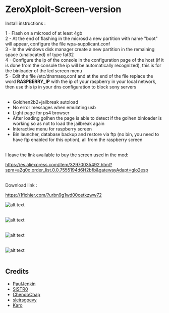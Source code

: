 # ZeroXploit-Screen-version
Install instructions :

1 - Flash on a microsd of at least 4gb <br>
2 - At the end of flashing in the microsd a new partition with name "boot" will appear, configure the file wpa-supplicant.conf<br>
3 - In the windows disk manager create a new partition in the remaining space (unalocated) of type fat32<br>
4 - Configure the ip of the console in the configuration page of the host (if it is done from the console the ip will be automatically recognized), this is for the binloader of the lcd screen menu<br>
5 - Edit the file /etc/dnsmasq.conf and at the end of the file replace the word **RASPBERRY_IP** with the ip of your raspberry in your local network, then use this ip in your dns configuration to block sony servers<br>
<br>
- Goldhen2b2+jailbreak autoload<br>
- No error messages when emulating usb<br>
- Light page for ps4 browser<br>
- After loading golhen the page is able to detect if the golhen binloader is working so as not to load the jailbreak again<br>
- Interactive menu for raspberry screen<br>
- Bin launcher, database backup and restore via ftp (no bin, you need to have ftp enabled for this option), all from the raspberry screen<br>
<br>
I leave the link available to buy the screen used in the mod:<br>

https://es.aliexpress.com/item/32970035492.html?spm=a2g0o.order_list.0.0.7555194d6H2bfb&gatewayAdapt=glo2esp
<br><br>

Download link :<br>

https://1fichier.com/?urbn9g1wd00oetkzww72

![alt text](https://i.ibb.co/sygKS1k/ss1.jpg)<br><br>

![alt text](https://i.ibb.co/r6m7r67/ss2.jpg)<br><br>

![alt text](https://i.ibb.co/zm47y0r/unknown-1.png)<br><br>

![alt text](https://i.ibb.co/XDyb45Y/P-20220801-160432.jpg)<br><br>


## Credits

- [PaulJenkin](https://github.com/PaulJenkin/PS4RaspberryPi)
- [SiSTR0](https://github.com/SiSTR0)
- [ChendoChap](https://github.com/ChendoChap)
- [sleirsgoevy](https://github.com/sleirsgoevy)
- [Karo](https://kar0218.github.io/)
